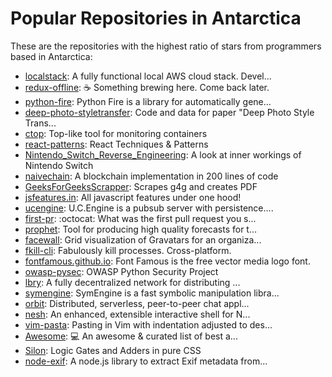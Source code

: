 # Popular Repositories in Antarctica

These are the repositories with the highest ratio of stars from programmers based in Antarctica:

- [localstack](https://github.com/atlassian/localstack): A fully functional local AWS cloud stack. Devel...
- [redux-offline](https://github.com/jevakallio/redux-offline): :coffee: Something brewing here. Come back later.
- [python-fire](https://github.com/google/python-fire): Python Fire is a library for automatically gene...
- [deep-photo-styletransfer](https://github.com/luanfujun/deep-photo-styletransfer): Code and data for paper "Deep Photo Style Trans...
- [ctop](https://github.com/bcicen/ctop): Top-like tool for monitoring containers
- [react-patterns](https://github.com/vasanthk/react-patterns): React Techniques & Patterns 
- [Nintendo_Switch_Reverse_Engineering](https://github.com/dekuNukem/Nintendo_Switch_Reverse_Engineering): A look at inner workings of Nintendo Switch
- [naivechain](https://github.com/lhartikk/naivechain): A blockchain implementation in 200 lines of code
- [GeeksForGeeksScrapper](https://github.com/CuriousLearner/GeeksForGeeksScrapper): Scrapes g4g and creates PDF
- [jsfeatures.in](https://github.com/hemanth/jsfeatures.in): All javascript features under one hood!
- [ucengine](https://github.com/af83/ucengine): U.C.Engine is a pubsub server with persistence....
- [first-pr](https://github.com/andrew/first-pr): :octocat: What was the first pull request you s...
- [prophet](https://github.com/facebookincubator/prophet): Tool for producing high quality forecasts for t...
- [facewall](https://github.com/HubSpot/facewall): Grid visualization of Gravatars for an organiza...
- [fkill-cli](https://github.com/sindresorhus/fkill-cli): Fabulously kill processes. Cross-platform.
- [fontfamous.github.io](https://github.com/fontfamous/fontfamous.github.io): Font Famous is the free vector media logo font.
- [owasp-pysec](https://github.com/ebranca/owasp-pysec): OWASP Python Security Project
- [lbry](https://github.com/lbryio/lbry): A fully decentralized network for distributing ...
- [symengine](https://github.com/symengine/symengine): SymEngine is a fast symbolic manipulation libra...
- [orbit](https://github.com/orbitdb/orbit): Distributed, serverless, peer-to-peer chat appl...
- [nesh](https://github.com/danielgtaylor/nesh): An enhanced, extensible interactive shell for N...
- [vim-pasta](https://github.com/sickill/vim-pasta): Pasting in Vim with indentation adjusted to des...
- [Awesome](https://github.com/Awesome-Windows/Awesome): :computer:  An awesome & curated list of best a...
- [Silon](https://github.com/SLaks/Silon): Logic Gates and Adders in pure CSS
- [node-exif](https://github.com/gomfunkel/node-exif): A node.js library to extract Exif metadata from...
